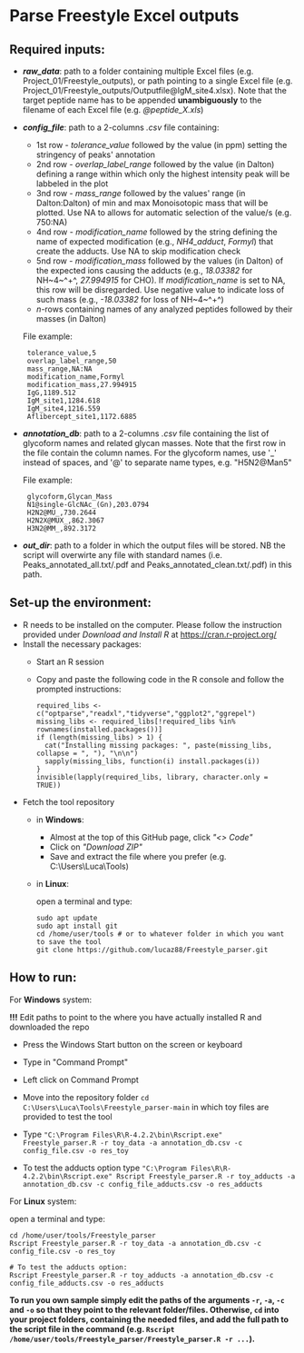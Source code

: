 # Parse Freestyle Excel outputs

## Required inputs:
* ***raw_data***: path to a folder containing multiple Excel files (e.g. Project_01/Freestyle_outputs), or path pointing to a single Excel file (e.g. Project_01/Freestyle_outputs/Outputfile[]()@IgM_site4.xlsx). Note that the target peptide name has to be appended **unambiguously** to the filename of each Excel file (e.g. *@peptide_X.xls*)
* ***config_file***: path to a 2-columns *.csv* file containing:
    * 1st row - *tolerance_value* followed by the value (in ppm) setting the stringency of peaks' annotation
    * 2nd row - *overlap_label_range* followed by the value (in Dalton) defining a range within which only the highest intensity peak will be labbeled in the plot
    * 3nd row - *mass_range* followed by the values' range (in Dalton:Dalton) of min and max Monoisotopic mass that will be plotted. Use NA to allows for automatic selection of the value/s (e.g. 750:NA)
    * 4nd row - *modification_name* followed by the string defining the name of expected modification (e.g., *NH4_adduct*, *Formyl*) that create the adducts. Use NA to skip modification check
    * 5nd row - *modification_mass* followed by the values (in Dalton) of the expected ions causing the adducts (e.g., *18.03382* for NH~4~^+^, *27.994915* for CHO). If *modification_name* is set to NA, this row will be disregarded. Use negative value to indicate loss of such mass (e.g., *-18.03382* for loss of NH~4~^+^)
    * *n*-rows containing names of any analyzed peptides followed by their masses (in Dalton)
    
    File example:
    
       tolerance_value,5
       overlap_label_range,50
       mass_range,NA:NA
       modification_name,Formyl
       modification_mass,27.994915
       IgG,1189.512
       IgM_site1,1284.618
       IgM_site4,1216.559
       Aflibercept_site1,1172.6885    

* ***annotation_db***: path to a 2-columns *.csv* file containing the list of glycoform names and related glycan masses. Note that the first row in the file contain the column names. For the glycoform names, use '_' instead of spaces, and '@' to separate name types, e.g. "H5N2@Man5"

    File example:

       glycoform,Glycan_Mass
       N1@single-GlcNAc_(Gn),203.0794
       H2N2@MU_,730.2644
       H2N2X@MUX_,862.3067
       H3N2@MM_,892.3172

* ***out_dir***: path to a folder in which the output files will be stored. NB the script will overwirte any file with standard names (i.e. Peaks_annotated_all.txt/.pdf and Peaks_annotated_clean.txt/.pdf) in this path.

## Set-up the environment:
* R needs to be installed on the computer. Please follow the instruction provided under *Download and Install R* at https://cran.r-project.org/
* Install the necessary packages:
    * Start an R session
    * Copy and paste the following code in the R console and follow the prompted instructions:

          required_libs <- c("optparse","readxl","tidyverse","ggplot2","ggrepel")
          missing_libs <- required_libs[!required_libs %in% rownames(installed.packages())]
          if (length(missing_libs) > 1) {
            cat("Installing missing packages: ", paste(missing_libs, collapse = ", "), "\n\n")
            sapply(missing_libs, function(i) install.packages(i))
          }
          invisible(lapply(required_libs, library, character.only = TRUE))

* Fetch the tool repository
    * in **Windows**:
        - Almost at the top of this GitHub page, click *"<> Code"*
        - Click on *"Download ZIP"*
        - Save and extract the file where you prefer (e.g. C:\Users\Luca\Tools)

    * in **Linux**:

        open a terminal and type:

          sudo apt update
          sudo apt install git
          cd /home/user/tools # or to whatever folder in which you want to save the tool
          git clone https://github.com/lucaz88/Freestyle_parser.git

## How to run:

For **Windows** system:

**!!!** Edit paths to point to the where you have actually installed R and downloaded the repo

* Press the Windows Start button on the screen or keyboard
* Type in "Command Prompt"
* Left click on Command Prompt
* Move into the repository folder `cd C:\Users\Luca\Tools\Freestyle_parser-main` in which toy files are provided to test the tool
* Type `"C:\Program Files\R\R-4.2.2\bin\Rscript.exe" Freestyle_parser.R -r toy_data -a annotation_db.csv -c config_file.csv -o res_toy`

* To test the adducts option type `"C:\Program Files\R\R-4.2.2\bin\Rscript.exe" Rscript Freestyle_parser.R -r toy_adducts -a annotation_db.csv -c config_file_adducts.csv -o res_adducts`

For **Linux** system:

open a terminal and type:

    cd /home/user/tools/Freestyle_parser
    Rscript Freestyle_parser.R -r toy_data -a annotation_db.csv -c config_file.csv -o res_toy
    
    # To test the adducts option:
    Rscript Freestyle_parser.R -r toy_adducts -a annotation_db.csv -c config_file_adducts.csv -o res_adducts

**To run you own sample simply edit the paths of the arguments `-r`, `-a`, `-c` and `-o` so that they point to the relevant folder/files. Otherwise, `cd` into your project folders, containing the needed files, and add the full path to the script file in the command (e.g. `Rscript /home/user/tools/Freestyle_parser/Freestyle_parser.R -r ...`).**
